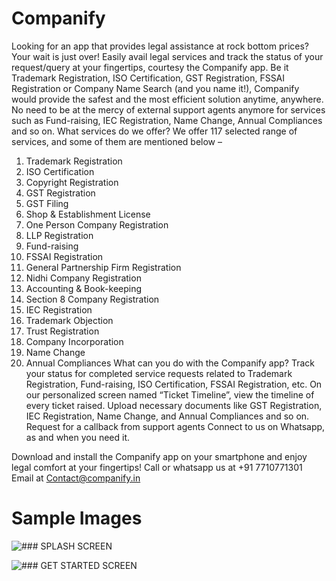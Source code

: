 # Companify
Looking for an app that provides legal assistance at rock bottom prices?
Your wait is just over! Easily avail legal services and track the status of your request/query at your fingertips, courtesy the Companify app. Be it Trademark Registration, ISO Certification, GST Registration, FSSAI Registration or Company Name Search (and you name it!), Companify would provide the safest and the most efficient solution anytime, anywhere. No need to be at the mercy of external support agents anymore for services such as Fund-raising, IEC Registration, Name Change, Annual Compliances and so on.
What services do we offer?
We offer 117 selected range of services, and some of them are mentioned below –
1. Trademark Registration
2. ISO Certification
3. Copyright Registration
4. GST Registration
5. GST Filing
6. Shop & Establishment License
7. One Person Company Registration
8. LLP Registration
9. Fund-raising
10. FSSAI Registration
11. General Partnership Firm Registration
12. Nidhi Company Registration
13. Accounting & Book-keeping
14. Section 8 Company Registration
15. IEC Registration
16. Trademark Objection
17. Trust Registration
18. Company Incorporation
19. Name Change
20. Annual Compliances
What can you do with the Companify app?
Track your status for completed service requests related to Trademark Registration, Fund-raising, ISO Certification, FSSAI Registration, etc.
On our personalized screen named “Ticket Timeline”, view the timeline of every ticket raised.
Upload necessary documents like GST Registration, IEC Registration, Name Change, and Annual Compliances and so on.
Request for a callback from support agents
Connect to us on Whatsapp, as and when you need it.

Download and install the Companify app on your smartphone and enjoy legal comfort at your fingertips!
Call or whatsapp us at +91 7710771301 Email at Contact@companify.in

# Sample Images
![### SPLASH SCREEN](https://play-lh.googleusercontent.com/psbks78uNkh6-vAj1NlIEoOEFwB5j344tTwY9L5SHXpwJ-iYR18evMROrX1w1rqMug=w1536-h754-rw)

![### GET STARTED SCREEN](https://play-lh.googleusercontent.com/vElntpMox4IvtkGyFq1QlxXhSewL4xg18CoEdM2KSoYBNy1TaYJ4C-A53HjiKS7yZ7M=w1536-h754-rw)
